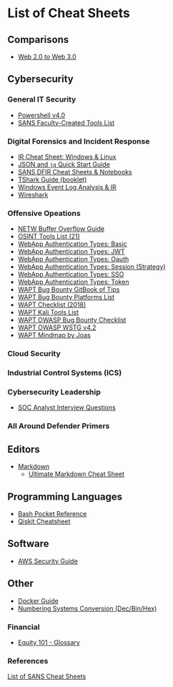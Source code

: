 # List of Cheat Sheets

<!-- COMPARISONS ------------------------------------------------------------->
## Comparisons

  - [Web 2.0 *to* Web 3.0](./cmp/web2.0-web3.0-programs.md)

<!-- CYBERSECURITY ----------------------------------------------------------->
## Cybersecurity

### General IT Security

  - [Powershell v4.0](./cybersec/general/powershell-v4.0.pdf)
  - [SANS Faculty-Created Tools List](./cyversec/general/sans-faculty-created-tools-list.pdf)

### Digital Forensics and Incident Response

  - [IR Cheat Sheet: Windows & Linux](./cybersec/dfir/ir-linux-windows.pdf)
  - [JSON and `jq` Quick Start Guide](./cybersec/dfir/json-jq-query.pdf)
  - [SANS DFIR Cheat Sheets & Notebooks](./cybersec/dfir/sans-dfir-cheatsheets-notebook.pdf)
  - [TShark Guide (booklet)](./cybersec/dfir/tshark-guide.pdf)
  - [Windows Event Log Analysis & IR](./cybersec/dfir/win-event-log-analysis-ir.pdf)
  - [Wireshark](./cybersec/dfir/wireshark.pdf)

### Offensive Opeations

  - [NETW Buffer Overflow Guide](./cybersec/offsec/bo-guide.pdf)
  - [OSINT Tools List (21)](./cybersec/osint/osint-tools-list-21.pdf)
  - [WebApp Authentication Types: Basic](./cybersec/offsec/pics/auth/wapt-auth-type-basic.jpeg)
  - [WebApp Authentication Types: JWT](./cybersec/offsec/pics/auth/wapt-auth-type-jwt.jpeg)
  - [WebApp Authentication Types: Oauth](./cybersec/offsec/pics/auth/wapt-auth-type-oauth.jpeg)
  - [WebApp Authentication Types: Session (Strategy)](./cybersec/offsec/pics/auth/wapt-auth-type-sess-strategy.jpeg)
  - [WebApp Authentication Types: SSO](./cybersec/offsec/pics/auth/wapt-auth-type-sso.jpeg)
  - [WebApp Authentication Types: Token](./cybersec/offsec/pics/auth/wapt-auth-type-token.jpeg)
  - [WAPT Bug Bounty GitBook of Tips](https://gowsundar.gitbook.io/book-of-bugbounty-tips/)
  - [WAPT Bug Bounty Platforms List](./cybersec/offsec/wapt-bug-bounty-platforms-list.md)
  - [WAPT Checklist (2018)](./cybersec/offsec/wapt-checklist-2018.pdf)
  - [WAPT Kali Tools List](./cybersec/offsec/wapt-kali-tools-list.md)
  - [WAPT OWASP Bug Bounty Checklist](./cybersec/offsec/wapt-bug-bounty-checklist-sehno.md)
  - [WAPT OWASP WSTG v4.2](./cybersec/offsec/wapt-owasp-wstg-v4.2-2022.pdf)
  - [WAPT Mindmap by Joas](./cybersec/offsec/wapt-mindmap-joas.pdf)

### Cloud Security

### Industrial Control Systems (ICS)

### Cybersecurity Leadership

  - [SOC Analyst Interview Questions](./cybersec/leadership/soc-analyst-interview-questions.pdf)

### All Around Defender Primers

<!-- EDITORS ----------------------------------------------------------------->
## Editors

  - [Markdown](./editors/markdown.md)
    - [Ultimate Markdown Cheat Sheet](https://towardsdatascience.com/the-ultimate-markdown-cheat-sheet-3d3976b31a0)

<!-- PROGRAMMING LANGUAGES --------------------------------------------------->
## Programming Languages

  - [Bash Pocket Reference](./programming/bash-pkt-ref.pdf)
  - [Qiskit Cheatsheet](./programming/qiskit-tcs.pdf)

<!-- SOFTWARE ---------------------------------------------------------------->
## Software

  - [AWS Security Guide](./software/aws-security-guide.pdf)

<!-- OTHER ------------------------------------------------------------------->
## Other

  - [Docker Guide](./other/docker-guide.pdf)
  - [Numbering Systems Conversion (Dec/Bin/Hex)](./0d0b0x-conversion-chart.pdf)

### Financial

  - [Equity 101 - Glossary](./other/financial/equity-101-glossary.pdf)

### References

[List of SANS Cheat Sheets](https://www.sans.org/blog/the-ultimate-list-of-sans-cheat-sheets/)

<!--
Markdown: https://www.markdownguide.org/cheat-sheet
Powershell v4: https://assets.contentstack.io/v3/assets/blt36c2e63521272fdc/bltf146e4f361db3938/5e34a7bc946d717e2eab6139/power-shell-cheat-sheet-v41.pdf
Wireshark: https://www.comparitech.com/net-admin/wireshark-cheat-sheet/
-->
